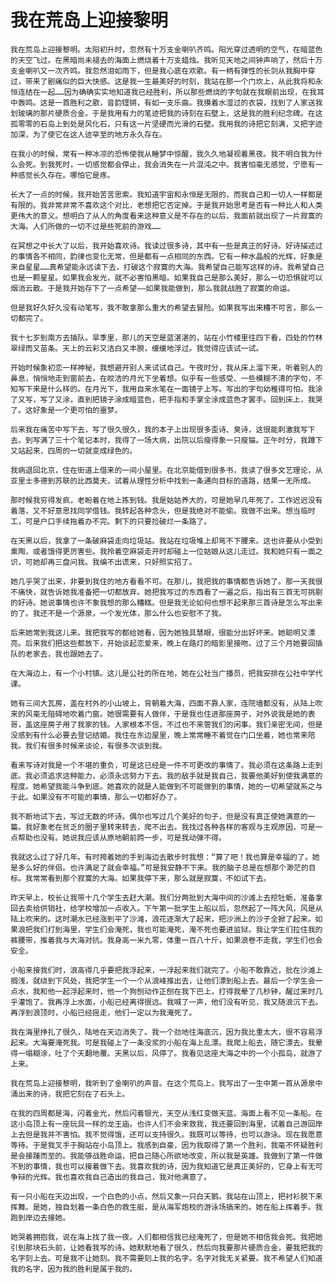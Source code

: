 # 我在荒岛上迎接黎明
    我在荒岛上迎接黎明。太阳初升时，忽然有十万支金喇叭齐鸣。阳光穿过透明的空气，在暗蓝色的天空飞过。在黑暗尚未褪去的海面上燃烧着十万支蜡烛。我听见天地之间钟声响了，然后十万支金喇叭又一次齐鸣。我忽然泪如雨下，但是我心底在欢歌。有一柄有弹性的长剑从我胸中穿过，带来了剧痛似的巨大快感。这是我一生最美好的时刻，我站在那一个门坎上，从此我将和永恒连结在一起……因为确确实实地知道我已经胜利，所以那些燃烧的字句就在我眼前出现，在我耳中轰鸣。这是一首胜利之歌，音韵铿锵，有如一支乐曲。我摸着水湿过的衣袋，找到了人家送我划玻璃的那片硬质合金。于是我用有力的笔迹把我的诗刻在石壁上，这是我的胜利纪念碑。在这孤零零的石岛上到处是风化石，只有这一片坚硬而光滑的石壁。我用我的诗把它刻满，又把字迹加深，为了使它在这人迹罕至的地方永久存在。

    在我小的时候，常有一种冰凉的恐怖使我从睡梦中惊醒，我久久地凝视着黑夜。我不明白我为什么会死。到我死时，一切感觉都会停止，我会消失在一片混沌之中。我害怕毫无感觉，宁愿有一种感觉长久存在。哪怕它是疼。

    长大了一点的时候，我开始苦苦思索。我知道宇宙和永恒是无限的，而我自己和一切人一样都是有限的。我非常非常不喜欢这个对比，老想把它否定掉。于是我开始思考是否有一种比人和人类更伟大的意义。想明白了从人的角度看来这种意义是不存在的以后，我面前就出现了一片寂寞的大海。人们所做的一切不过是些死前的游戏……

    在冥想之中长大了以后，我开始喜欢诗。我读过很多诗，其中有一些是真正的好诗。好诗描述过的事情各不相同，韵律也变化无常，但是都有一点相同的东西。它有一种水晶般的光辉，好象是来自星星……真希望能永远读下去，打破这个寂寞的大海。我希望自己能写这样的诗。我希望自己也是一颗星星。如果我会发光，就不必害怕黑暗。如果我自己是那么美好，那么一切恐惧就可以烟消云散。于是我开始存下了一点希望——如果我能做到，那么我就战胜了寂寞的命运。

    但是我好久好久没有动笔写，我不敢拿那么重大的希望去冒险。如果我写出来糟不可言，那么一切都完了。

    我十七岁到南方去插队。旱季里，那儿的天空是蓝湛湛的，站在小竹楼里往四下看，四处的竹林翠绿而又苗条。天上的云彩又洁白又丰腴，缓缓地浮过。我觉得应该试一试。

    开始时候象初恋一样神秘，我想避开别人来试试自己。午夜时分，我从床上溜下来，听着别人的鼻息，悄悄地走到窗前去，在皎洁的月光下坐着想。似乎有一些感受、一些模糊不清的字句，不知写下来是什么样的。在月光下，我用自来水笔在一面镜子上写。写出的字句幼稚得可怕。我涂了又写，写了又涂，直到把镜子涂成暗蓝色，把手指和手掌全涂成蓝色才罢手。回到床上，我哭了。这好象是一个更可怕的噩梦。

    后来我在痛苦中写下去，写了很久很久，我的本子上出现很多歪诗、臭诗，这很能刺激我写下去。到写满了三十个笔记本时，我得了一场大病，出院以后瘦得象一只瘦猫。正午时分，我蹲下又站起来，四周的一切就变成绿色的。

    我病退回北京，住在街道上借来的一间小屋里。在北京能借到很多书，我读了很多文艺理论，从亚里士多德到苏联的比西莫夫，试着从理性分析中找到一条通向目标的道路，结果一无所成。

    那时候我穷得发疯，老盼着在地上拣到钱。我是姑姑养大的，可是她早几年死了。工作迟迟没有着落，又不好意思找同学借钱。我转起各种念头，但是我绝对不能偷。我做不出来。想当临时工，可是户口手续拖着办不完。剩下的只要捡破烂一条路了。
    
    在天黑以后，我拿了一条破麻袋走向垃圾站。我站在垃圾堆上却弯不下腰来。这也许要从小受到熏陶，或者饿得更厉害些。我拎着空麻袋走开时却碰上一位姑娘从这儿走过。我和她只有一面之识，可她却再三盘问我。我编不出谎来，只好照实招了。

    她几乎哭了出来，非要到我住的地方看看不可。在那儿，我把我的事情都告诉她了。那一天我很不痛快，就告诉她我准备把一切都放弃。她把我写过的东西看了一遍之后，指出有三首无可挑剔的好诗。她说事情也许不象我想的那么糟糕。但是我无论如何也想不起来那三首诗是怎么写出来的了。我还不是一个源泉，一个发光体，那么什么也安慰不了我。

    后来她常到我这儿来。我把我写的都给她看，因为她独具慧眼，很能分出好坏来。她聪明又漂亮。后来我们把这些都放下，开始谈起恋爱来，晚上在路灯的暗影里接吻。过了三个月她要回插队的老家去，我也跟她去了。

    在大海边上，有一个小村镇。这儿是公社的所在地，她在公社当广播员，把我安排在公社中学代课。

    她有三间大瓦房，盖在村外的小山坡上，背朝着大海，四面不靠人家，连院墙都没有，从陆上吹来的风毫无阻碍地吹着门窗。她很需要有人做伴，于是我也住进那座房子，对外说我是她的表哥，盖这座房子用了我家的钱。人家根本不信，不过也不来管我们的闲事。我们亲密无间，但是没感到有什么必要去登记结婚。我住在东边屋里，晚上常常睡不着觉在门口坐着，她也常来陪我。我们有很多时候来谈论，有很多次谈到我。

    看来写诗对我是一个不堪的重负，可是这已经是一件不可更改的事情了。我必须在这条路上走到底。我必须追求这种能力，必须永远努力下去。我的敌手就是我自己，我要他美好到使我满意的程度。她希望我能斗争到底。她喜欢的就是人能做到不可能做到的事情，她的一切希望就系之与于此。如果没有不可能的事情，那么一切都好办了。

    我不断地试下去，写过无数的坏诗。偶尔也写过几个美好的句子，但是没有真正使她满意的一篇。我好象老在贫乏的圈子里转来转去，爬不出去。我找过各种各样的客观与主观原因，可是一点帮助也没有。她说我应该从原地朝前跨一步，可是我动弹不得。

    我就这么过了好几年。有时挎着她的手到海边去散步时我想：“算了吧！我也算是幸福的了。她是多么好的伴侣。也许满足了就会幸福。”可是我安静不下来。我的脑子总是在想那个渺茫的目标。我常常看到那个寂寞的大海。如果我停下来，那么就是寂寞，不如试下去。

    昨天早上，校长让我带十几个学生去赶大潮。我们分两批到大海中间的沙滩上去挖牡蛎，准备拿回去卖给供销社，给学校增加一点收入。下午第一批学生上船以后，忽然起了一阵大风，风是从陆上吹来的。这时潮水已经涨到平了沙滩，浪花逐渐大了起来，把沙洲上的沙子全掀了起来。如果浪把我们打到海里，学生们会淹死，我也可能淹死，淹不死也要进监狱。我让学生们拉住我的裤腰带，推着我与大海对抗。我身高一米九零，体重一百八十斤，如果浪卷不走我，学生们也会安全。
    
    小船来接我们时，浪高得几乎要把我浮起来，一浮起来我们就完了。小船不敢靠近，批在沙滩上搁浅，就绕到下风处，我把学生一个一个从浪峰推出去，让他们漂到船上去。最后一个学生会一点水，我和他一起浮起来时，他一个狗刨动作正刨在我下巴上，打得我晕了几秒钟，醒过来时几乎灌饱了。我再浮上水面，小船已经离得很远。我喊了一声，他们没有听见，我又随浪沉下去。再浮到浪顶时，小船已经摇走，他们一定以为我淹死了。

    我在海里挣扎了很久，陆地在天边消失了。我一个劲地往海底沉，因为我比重太大，很不容易浮起来。大海要淹死我。可是我碰上了一条没浆的小船在海上乱漂。我爬上船去，随它漂去。我晕得一塌糊涂，吐了个天翻地覆。天黑以后，风停了。我看见这座大海之中的一个小孤岛，就游了上来。

    我在荒岛上迎接黎明，我听到了金喇叭的声音。在这个荒岛上，我写出了一生中第一首从源泉中涌出来的诗，我把它刻在了石头上。

    在我的四周都是海，闪着金光，然后闪着银光，天空从浅红变做天蓝。海面上看不见一条船。在这小岛顶上有一座玩具一样的龙王庙。也许人们不会来救我，我还要回到海里，试着自己游回岸上去但是我并不害怕。我不觉得饿，还可以支持很久。我既可以等待，也可以游泳。现在我愿意等待。于是我叉手于胸站在小岛顶上。我感到自豪，因为我取得了第一个胜利，我毫不怀疑胜利是会接踵而至的。我能够战胜命运，把自己随心所欲地改变，所以我是英雄。我做到了第一件做不到的事情，我也可以接着做下去。我喜欢我的诗，因为我知道它是真正美好的，它身上有无可争辩的光辉。我也喜欢我自己造出的我自己，我对他满意了。

    有一只小船在天边出现，一个白色的小点，然后又象一只白天鹅。我站在山顶上，把衬衫脱下来挥舞。是她，独自划着一条白色的救生艇，是从海军炮校的游泳场搞来的。她在船上挥着手。我跑到岸边去接她。

    她哭着拥抱我，说在海上找了我一夜。人们都相信我已经淹死了，但是她不相信我会死。我把她引到那块石头前，让她看我写的诗。她默默地看了很久，然后向我要那片硬质合金，要我把我的名字刻上去。可是我不让她刻。我不需要刻上我的名字。名字对我无关紧要。我不希望人们知道我的名字，因为我的胜利是属于我的。
